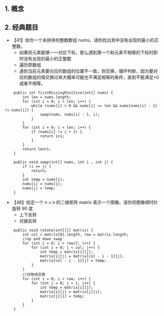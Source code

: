 ## 1. 概念
## 2. 经典题目
* 【41】给你一个未排序的整数数组 nums，请你找出其中没有出现的最小的正整数。
  * 如果将元素能够一一对应下标，那么遇到第一个和元素不相等的下标时即时没有出现的最小的正整数
  * 遍历原数组
  * 遇到当前元素要对应的数组的位置不一致，则交换，循环判断，因为要对应的数组的值交换过来大概率可能也不满足相等的条件，直到不能满足>0或者不相等。

```
    public int firstMissingPositive(int[] nums) {
        int len = nums.length;
        for (int i = 0; i < len; i++) {
            while (nums[i] > 0 && nums[i] <= len && nums[nums[i] - 1] != nums[i]) {
                swap(nums, nums[i] - 1, i);
            }
        }
        for (int i = 0; i < len; i++) {
            if (nums[i] != i + 1) {
                return i+1;
            }
        }
        return len+1;
    }

    public void swap(int[] nums, int i , int j) {
        if (i == j) {
            return;
        }
        int temp = nums[i];
        nums[i] = nums[j];
        nums[j] = temp;
    }
```

* 【48】给定一个 n × n 的二维矩阵 matrix 表示一个图像。请你将图像顺时针旋转 90 度
  * 上下反转
  * 对接反转
```
    public void rotate(int[][] matrix) {
        int col = matrix[0].length, row = matrix.length;
        //up and down swap
        for (int i = 0; i < row/2; i++) {
            for (int j = 0; j < col; j++) {
                int temp = matrix[i][j];
                matrix[i][j] = matrix[col - i - 1][j];
                matrix[col - i - 1][j] = temp;
            }
        }
        //对角线交换
        for (int i = 0; i < row; i++) {
            for (int j = 0; j < i; j++) {
                int temp = matrix[i][j];
                matrix[i][j] = matrix[j][i];
                matrix[j][i] = temp;
            }
        }
    }
```